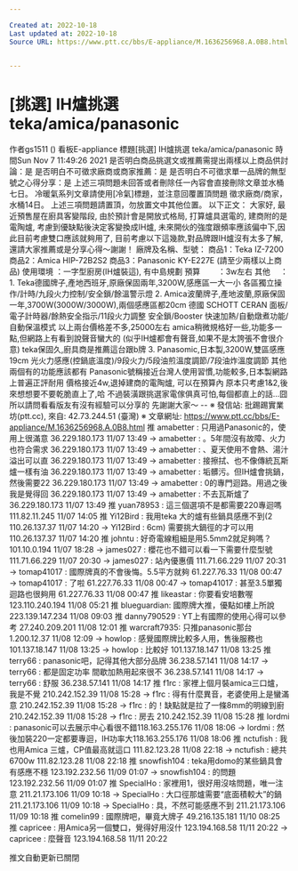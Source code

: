 ```yaml
---

Created at: 2022-10-18
Last updated at: 2022-10-18
Source URL: https://www.ptt.cc/bbs/E-appliance/M.1636256968.A.0B8.html


---
```


# [挑選] IH爐挑選 teka/amica/panasonic


作者gs1511 ()
看板E-appliance
標題\[挑選\] IH爐挑選 teka/amica/panasonic
時間Sun Nov 7 11:49:26 2021
是否明白商品挑選文或推薦需提出兩樣以上商品供討論：是 是否明白不可徵求廠商或商家推薦：是 是否明白不可徵求單一品牌的無型號之心得分享：是 上述三項問題未回答或者刪除任一內容會直接刪除文章並水桶七日。 冷暖氣系列文章請使用\[冷氣\]標題，並注意回覆置頂問題 徵求廠商/商家，水桶14日。 上述三項問題請置頂，勿放置文中其他位置。 以下正文： 大家好, 最近預售屋在廚具客變階段, 由於預計會是開放式格局, 打算爐具選電的, 建商附的是電陶爐, 考慮到優缺點後決定客變換成IH爐, 未來開伙的強度跟頻率應該偏中下,因此目前考慮雙口應該就夠用了, 目前考慮以下這幾款,對品牌跟IH爐沒有太多了解, 還請大家推薦或是分享心得～謝謝！ 廠牌及名稱、型號： 商品1：Teka IZ-7200 商品2：Amica HIP-72B2S2 商品3：Panasonic KY-E227E (請至少兩樣以上商品) 使用環境 ：一字型廚房(IH爐裝這), 有中島規劃 預算 　　：3w左右 其他 　： 1. Teka德國牌子,產地西班牙,原廠保固兩年,3200W,感應區一大一小 各區獨立操作/計時/九段火力控制/安全鎖/餘溫警示燈 2. Amica波蘭牌子,產地波蘭,原廠保固一年,3700W(3000W/3000W),兩個感應區都20cm 德國 SCHOTT CERAN 面板/電子計時器/餘熱安全指示/11段火力調整 安全鎖/Booster 快速加熱/自動燉煮功能/自動保溫模式 以上兩台價格差不多,25000左右 amica稍微規格好一些,功能多一點,但網路上有看到說聲音蠻大的 (似乎IH爐都會有聲音,如果不是太誇張不會很介意) teka保固久,廚具商是推薦這台跟b牌 3. Panasomic,日本製,3200W,雙區感應19cm 光火力感應(控鍋底溫度)/9段火力/5段油煎溫度調節/7段油炸溫度調節 其他兩個有的功能應該都有 Panasonic號稱接近台灣人使用習慣,功能較多,日本製網路上普遍正評耐用 價格接近4w,退掉建商的電陶爐, 可以在預算內 原本只考慮1&2,後來想想要不要乾脆直上了,哈 不過裝潢跟挑選家電傢俱真可怕,每個都直上的話...囧 所以請問看看版友有沒有經驗可以分享的 先謝謝大家～ -- ※ 發信站: 批踢踢實業坊(ptt.cc), 來自: 42.73.244.51 (臺灣) ※ 文章網址: <https://www.ptt.cc/bbs/E-appliance/M.1636256968.A.0B8.html>
推 amabetter : 只用過Panasonic的，使用上很滿意 36.229.180.173 11/07 13:49
→ amabetter : 。5年間沒有故障、火力也符合需求 36.229.180.173 11/07 13:49
→ amabetter : 、夏天使用不會熱、湯汁溢出可以直 36.229.180.173 11/07 13:49
→ amabetter : 接擦拭、也不像傳統瓦斯爐一樣有油 36.229.180.173 11/07 13:49
→ amabetter : 垢髒污。但IH爐會挑鍋，然後需要22 36.229.180.173 11/07 13:49
→ amabetter : 0的專門迴路。用過之後我是覺得回 36.229.180.173 11/07 13:49
→ amabetter : 不去瓦斯爐了 36.229.180.173 11/07 13:49
推 yuan78953 : 這三個選項不是都需要220專迴嗎 111.82.11.245 11/07 14:05
推 Yi12Bird : 我用teka 大的爐有些鍋具感應不到(2 110.26.137.37 11/07 14:20
→ Yi12Bird : 6cm) 需要挑大鍋徑的才可以用 110.26.137.37 11/07 14:20
推 johntu : 好奇電線粗細是用5.5mm2就足夠嗎？ 101.10.0.194 11/07 18:28
→ james027 : 櫻花也不錯可以看一下需要什麼型號 111.71.66.229 11/07 20:30
→ james027 : 站內優惠價 111.71.66.229 11/07 20:31
→ tomap41017 : 國際牌真的不會後悔。5.5平方就夠 61.227.76.33 11/08 00:47
→ tomap41017 : 了啦 61.227.76.33 11/08 00:47
→ tomap41017 : 甚至3.5單獨迴路也很夠用 61.227.76.33 11/08 00:47
推 likeastar : 你要看安培數喔123.110.240.194 11/08 05:21
推 blueguardian: 國際牌大推，優點如樓上所說223.139.147.234 11/08 09:03
推 danny790529 : YT上有國際的使用心得可以參考 27.240.209.201 11/08 12:01
推 warcraft7935: 只推panasonic那台 1.200.12.37 11/08 12:09
→ howlop : 感覺國際牌比較多人用，售後服務也 101.137.18.147 11/08 13:25
→ howlop : 比較好 101.137.18.147 11/08 13:25
推 terry66 : panasonic吧，記得其他大部分品牌 36.238.57.141 11/08 14:17
→ terry66 : 都是固定功率 間歇加熱用起來很不 36.238.57.141 11/08 14:17
→ terry66 : 舒服 36.238.57.141 11/08 14:17
推 f1rc : 家裡上個月裝amica三口爐，我是不覺 210.242.152.39 11/08 15:28
→ f1rc : 得有什麼異音，老婆使用上是蠻滿意 210.242.152.39 11/08 15:28
→ f1rc : 的！缺點就是拉了一條8mm的明線到廚 210.242.152.39 11/08 15:28
→ f1rc : 房去 210.242.152.39 11/08 15:28
推 lordmi : panasonic可以去展示中心看很不錯118.163.255.176 11/08 18:06
→ lordmi : 然後加裝220一定都要專迴，IH功率大118.163.255.176 11/08 18:06
推 nctufish : 我也用Amica 三爐，CP值最高就這口 111.82.123.28 11/08 22:18
→ nctufish : 總共6700w 111.82.123.28 11/08 22:18
推 snowfish104 : teka用domo的某些鍋具會有感應不穩 123.192.232.56 11/09 01:07
→ snowfish104 : 的問題 123.192.232.56 11/09 01:07
推 SpecialHo : 家裡用1，很好用沒啥問題，唯一注意 211.21.173.106 11/09 10:18
→ SpecialHo : 大口徑那爐需要“底面積較大”的鍋 211.21.173.106 11/09 10:18
→ SpecialHo : 具，不然可能感應不到 211.21.173.106 11/09 10:18
推 comelin99 : 國際牌吧，畢竟大牌子 49.216.135.181 11/10 08:25
推 capricee : 用Amica另一個雙口，覺得好用沒什 123.194.168.58 11/11 20:22
→ capricee : 麼聲音 123.194.168.58 11/11 20:22

推文自動更新已關閉

